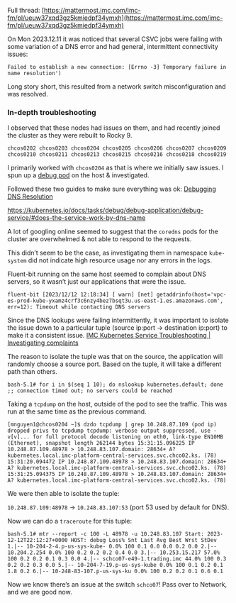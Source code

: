 Full thread: [https://mattermost.imc.com/imc-fm/pl/ueuw37xqd3gz5kmiedpf34ymxh](https://mattermost.imc.com/imc-fm/pl/ueuw37xqd3gz5kmiedpf34ymxh)

  
On Mon 2023.12.11 it was noticed that several CSVC jobs were failing with some variation of a DNS error and had general, intermittent connectivity issues:

```
Failed to establish a new connection: [Errno -3] Temporary failure in name resolution')
```

Long story short, this resulted from a network switch misconfiguration and was resolved.

### In-depth troubleshooting

I observed that these nodes had issues on them, and had recently joined the cluster as they were rebuilt to Rocky 9.

`chcos0202 chcos0203 chcos0204 chcos0205 chcos0206 chcos0207 chcos0209 chcos0210 chcos0211 chcos0213 chcos0215 chcos0216 chcos0218 chcos0219`

I primarily worked with `chcos0204` as that is where we initially saw issues. I spun up a [debug pod](https://gitlab/mnguyen1/scripts/-/tree/main/k8s-debug-pod "https://gitlab/mnguyen1/scripts/-/tree/main/k8s-debug-pod") on the host & investigated.

Followed these two guides to make sure everything was ok: [Debugging DNS Resolution](https://kubernetes.io/docs/tasks/administer-cluster/dns-debugging-resolution/#create-a-simple-pod-to-use-as-a-test-environment)

https://kubernetes.io/docs/tasks/debug/debug-application/debug-service/#does-the-service-work-by-dns-name

A lot of googling online seemed to suggest that the `coredns` pods for the cluster are overwhelmed & not able to respond to the requests.

This didn’t seem to be the case, as investigating them in namespace `kube-system` did not indicate high resource usage nor any errors in the logs.

Fluent-bit running on the same host seemed to complain about DNS servers, so it wasn’t just our applications that were the issue.

`fluent-bit [2023/12/12 12:18:34] [ warn] [net] getaddrinfo(host='vpc-es-prod-kube-yxamz4crf3c6nzy4bez7bsqt3u.us-east-1.es.amazonaws.com', err=12): Timeout while contacting DNS servers`

Since the DNS lookups were failing intermittently, it was important to isolate the issue down to a particular tuple (source ip:port → destination ip:port) to make it a consistent issue. [IMC Kubernetes Service Troubleshooting | Investigating complaints](https://imcfm.atlassian.net/wiki/spaces/~bewing@trading.imc.intra/pages/324732969/IMC+Kubernetes+Service+Troubleshooting#Investigating-complaints)

The reason to isolate the tuple was that on the source, the application will randomly choose a source port. Based on the tuple, it will take a different path than others.

`bash-5.1# for i in $(seq 1 10); do nslookup kubernetes.default; done ;; connection timed out; no servers could be reached`

Taking a `tcpdump` on the host, outside of the pod to see the traffic. This was run at the same time as the previous command.

`[mnguyen1@chcos0204 ~]$ dzdo tcpdump | grep 10.248.87.109 (pod ip) dropped privs to tcpdump tcpdump: verbose output suppressed, use -v[v]... for full protocol decode listening on eth0, link-type EN10MB (Ethernet), snapshot length 262144 bytes 15:31:15.096225 IP 10.248.87.109.48978 > 10.248.83.107.domain: 28634+ A? kubernetes.local.imc-platform-central-services.svc.chco02.ks. (78) 15:31:20.094472 IP 10.248.87.109.48978 > 10.248.83.107.domain: 28634+ A? kubernetes.local.imc-platform-central-services.svc.chco02.ks. (78) 15:31:25.094375 IP 10.248.87.109.48978 > 10.248.83.107.domain: 28634+ A? kubernetes.local.imc-platform-central-services.svc.chco02.ks. (78)`

  
We were then able to isolate the tuple:

`10.248.87.109:48978` → `10.248.83.107:53` (port 53 used by default for DNS).

Now we can do a `traceroute` for this tuple:

`bash-5.1# mtr --report -c 100 -L 48978 -u 10.248.83.107 Start: 2023-12-12T22:12:27+0000 HOST: debug Loss% Snt Last Avg Best Wrst StDev 1.|-- 10-204-2-4.p-us-sys-kube- 0.0% 100 0.1 0.0 0.0 0.2 0.0 2.|-- 10.204.2.254 0.0% 100 0.2 0.2 0.2 0.4 0.0 3.|-- 10.253.15.217 57.0% 100 0.2 0.2 0.1 0.3 0.0 4.|-- schco07-e49-1.trading.imc 44.0% 100 0.3 0.2 0.2 0.3 0.0 5.|-- 10-204-7-19.p-us-sys-kube 0.0% 100 0.1 0.2 0.1 1.8 0.2 6.|-- 10-248-83-107.p-us-sys-ku 0.0% 100 0.2 0.2 0.1 0.6 0.1`

Now we know there’s an issue at the switch `schco07`! Pass over to Network, and we are good now.